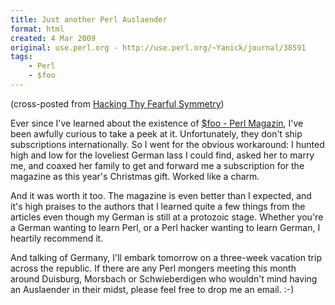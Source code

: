 ```yaml
---
title: Just another Perl Auslaender
format: html
created: 4 Mar 2009
original: use.perl.org - http://use.perl.org/~Yanick/journal/38591
tags:
    - Perl
    - $foo
---
```


<p>(cross-posted from <a href="http://babyl.dyndns.org/techblog" rel="nofollow">Hacking Thy Fearful Symmetry</a>)</p><p>Ever since I've learned about the existence of
<a href="http://www.perl-magazin.de/" rel="nofollow">$foo - Perl Magazin</a>, I've
been awfully curious to take a peek at it.
Unfortunately, they don't ship subscriptions internationally.
So I went for the obvious workaround: I hunted high and low for
the loveliest German lass I could find, asked her to marry me,
and coaxed her family to get and forward me a subscription for
the magazine as this year's Christmas gift.
Worked like a charm.</p><p>
And it was worth it too.  The magazine is even better than
I expected, and it's high praises to the authors that
I  learned quite a few things from the articles even though
my German is still at a protozoic stage.  Whether you're a German
wanting to learn Perl, or a Perl hacker wanting to learn German,
I heartily recommend it.</p><p>And talking of Germany, I'll embark tomorrow on a three-week vacation trip across
the republic.  If there are any Perl mongers meeting this month around Duisburg,
Morsbach or Schwieberdigen who wouldn't mind having an Auslaender in
their midst, please feel free to drop me an email.<nobr> <wbr></wbr></nobr>:-)</p>

